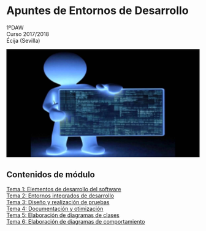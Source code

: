 # Apuntes de Entornos de Desarrollo

1ºDAW  
Curso 2017/2018  
Écija (Sevilla)  

![Entornos de desarrollo](img/logo.jpg)


## Contenidos de módulo

[Tema 1: Elementos de desarrollo del software](1.ELEMENTOS.MD)    
[Tema 2: Entornos integrados de desarrollo](2.ENTORNOS.MD)  
[Tema 3: Diseño y realización de pruebas](3.PRUEBAS.MD)  
[Tema 4: Documentación y otimización](4.DOCUMENTACION.MD)  
[Tema 5: Elaboración de diagramas de clases](5.DIAGRAMAS_CLASES.MD)  
[Tema 6: Elaboración de diagramas de comportamiento](6.DIAGRAMAS_COMPORTAMIENTO.MD)  

